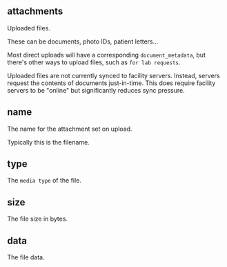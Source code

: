 ## attachments

Uploaded files.

These can be documents, photo IDs, patient letters...

Most direct uploads will have a corresponding ``document_metadata``,
but there's other ways to upload files, such as `for lab requests`.

Uploaded files are not currently synced to facility servers. Instead, servers request the contents
of documents just-in-time. This does require facility servers to be "online" but significantly
reduces sync pressure.

## name

The name for the attachment set on upload.

Typically this is the filename.

## type

The `media type` of the file.

## size

The file size in bytes.

## data

The file data.

